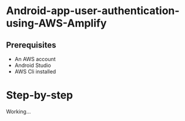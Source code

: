 # Android-app-user-authentication-using-AWS-Amplify

## Prerequisites
- An AWS account
- Android Studio
- AWS Cli installed

# Step-by-step

Working...

